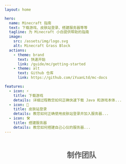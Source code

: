 ```yaml
---
layout: home

hero:
  name: Minecraft 指南
  text: 下载游戏、皮肤站登录、搭建服务器等等
  tagline: 为 Minecraft 小白提供帮助的指南
  image:
    src: /assets/img/logo.svg
    alt: Minecraft Grass Block
  actions:
    - theme: brand
      text: 快速开始
      link: /guide/mc/getting-started
    - theme: alt
      text: Github 仓库
      link: https://github.com/iYuanLtd/mc-docs

features:
  - icon: ⚡️
    title: 下载游戏
    details: 详细过程教您如何正确快速下载 Java 和游戏本体...
  - icon: 🖖
    title: 皮肤站登录
    details: 教您如何正确使用皮肤站登录并加入服务器...
  - icon: 🛠️
    title: 搭建服务器
    details: 教您如何搭建自己心仪的服务器...
---
```


<div class="team-title">制作团队</div>

<script setup>
import { VPTeamMembers } from 'vitepress/theme'

const members = [
  {
    avatar: '//github.com/iYuanLtd.png',
    name: 'iYuanLtd',
    title: 'Our Team',
    links: [
      { icon: 'github', link: 'https://github.com/iYuanLtd' }
    ]
  },
  {
    avatar: '//github.com/yuanzhidao.png',
    name: 'iYuan',
    title: 'Creator',
    links: [
      { icon: 'github', link: 'https://github.com/yuanzhidao' }
    ]
  },
  {

    avatar: '//github.com/byronpiao.png',
    name: 'Emori',
    title: 'Creator',
    links: [
      { icon: 'github', link: 'https://github.com/byronpiao' }
    ]
  }
]
</script>

<VPTeamMembers size="small" :members="members" />

<style scoped>
    .team-title{
        display:flex;
        justify-content:center;
        margin-top:3rem;
        margin-bottom:1.5rem;
        font-size:24px;
        font-weight:800;
        color: #5e5e5e;
    }
</style>
